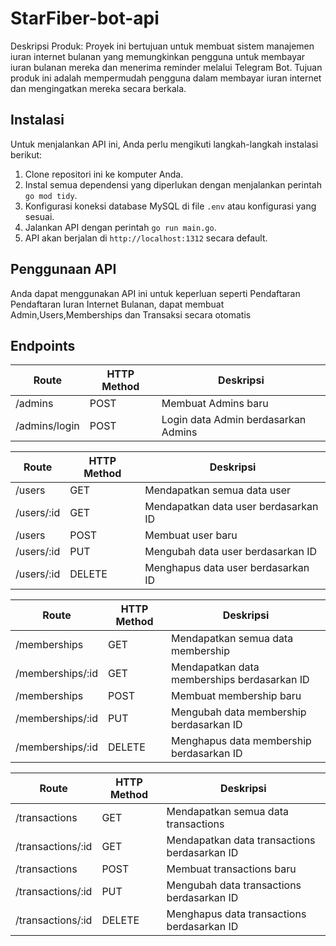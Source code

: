 # StarFiber-bot-api

Deskripsi Produk: Proyek ini bertujuan untuk membuat sistem manajemen iuran internet bulanan yang memungkinkan pengguna untuk membayar iuran bulanan mereka dan menerima reminder melalui Telegram Bot. Tujuan produk ini adalah mempermudah pengguna dalam membayar iuran internet dan mengingatkan mereka secara berkala.

## Instalasi

Untuk menjalankan API ini, Anda perlu mengikuti langkah-langkah instalasi berikut:

1. Clone repositori ini ke komputer Anda.
2. Instal semua dependensi yang diperlukan dengan menjalankan perintah `go mod tidy`.
3. Konfigurasi koneksi database MySQL di file `.env` atau konfigurasi yang sesuai.
4. Jalankan API dengan perintah `go run main.go`.
5. API akan berjalan di `http://localhost:1312` secara default.

## Penggunaan API

Anda dapat menggunakan API ini untuk keperluan seperti Pendaftaran Pendaftaran Iuran Internet Bulanan, dapat membuat Admin,Users,Memberships dan Transaksi secara otomatis

## Endpoints

| Route         | HTTP Method | Deskripsi                           |
| ------------- | ----------- | ----------------------------------- |
| /admins       | POST        | Membuat Admins baru                 |
| /admins/login | POST        | Login data Admin berdasarkan Admins |

| Route      | HTTP Method | Deskripsi                            |
| ---------- | ----------- | ------------------------------------ |
| /users     | GET         | Mendapatkan semua data user          |
| /users/:id | GET         | Mendapatkan data user berdasarkan ID |
| /users     | POST        | Membuat user baru                    |
| /users/:id | PUT         | Mengubah data user berdasarkan ID    |
| /users/:id | DELETE      | Menghapus data user berdasarkan ID   |

| Route            | HTTP Method | Deskripsi                                   |
| ---------------- | ----------- | ------------------------------------------- |
| /memberships     | GET         | Mendapatkan semua data membership           |
| /memberships/:id | GET         | Mendapatkan data memberships berdasarkan ID |
| /memberships     | POST        | Membuat membership baru                     |
| /memberships/:id | PUT         | Mengubah data membership berdasarkan ID     |
| /memberships/:id | DELETE      | Menghapus data membership berdasarkan ID    |

| Route             | HTTP Method | Deskripsi                                    |
| ----------------- | ----------- | -------------------------------------------- |
| /transactions     | GET         | Mendapatkan semua data transactions          |
| /transactions/:id | GET         | Mendapatkan data transactions berdasarkan ID |
| /transactions     | POST        | Membuat transactions baru                    |
| /transactions/:id | PUT         | Mengubah data transactions berdasarkan ID    |
| /transactions/:id | DELETE      | Menghapus data transactions berdasarkan ID   |
